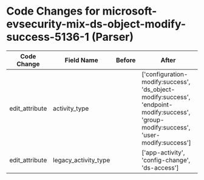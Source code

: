 # Code Changes for microsoft-evsecurity-mix-ds-object-modify-success-5136-1 (Parser)

| Code Change | Field Name | Before | After |
|-------------|------------|--------|-------|
| edit_attribute | activity_type |  | ['configuration-modify:success', 'ds_object-modify:success', 'endpoint-modify:success', 'group-modify:success', 'user-modify:success'] |
| edit_attribute | legacy_activity_type |  | ['app-activity', 'config-change', 'ds-access'] |
